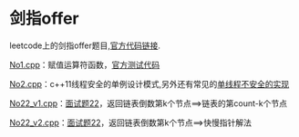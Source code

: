# 剑指offer
leetcode上的剑指offer题目,[官方代码链接](https://github.com/zhedahht/CodingInterviewChinese2).

[No1.cpp](https://github.com/Vae1997/Review-Coding/blob/master/Coding/leetcode/offer/No1.cpp)：赋值运算符函数，[官方测试代码](https://github.com/zhedahht/CodingInterviewChinese2/blob/master/01_AssignmentOperator/AssignmentOperator.cpp)

[No2.cpp](https://github.com/Vae1997/Review-Coding/blob/master/Review/C%2B%2B/singletonC11.cpp)：c++11线程安全的单例设计模式,另外还有常见的[单线程不安全的实现](https://github.com/Vae1997/Review-Coding/blob/master/Review/C%2B%2B/singleton.cpp)

[No22_v1.cpp](https://github.com/Vae1997/Review-Coding/blob/master/Coding/leetcode/offer/No22_v1.cpp)：[面试题22](https://leetcode-cn.com/problems/lian-biao-zhong-dao-shu-di-kge-jie-dian-lcof/)，返回链表倒数第k个节点==>链表的第count-k个节点

[No22_v2.cpp](https://github.com/Vae1997/Review-Coding/blob/master/Coding/leetcode/offer/No22_v2.cpp)：[面试题22](https://leetcode-cn.com/problems/lian-biao-zhong-dao-shu-di-kge-jie-dian-lcof/)，返回链表倒数第k个节点==>快慢指针解法
